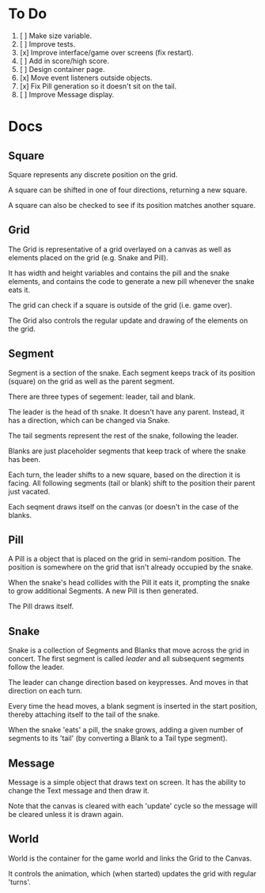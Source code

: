 To Do
=====

1. [ ] Make size variable.
2. [ ] Improve tests.
3. [x] Improve interface/game over screens (fix restart).
4. [ ] Add in score/high score.
5. [ ] Design container page.
6. [x] Move event listeners outside objects.
7. [x] Fix Pill generation so it doesn't sit on the tail.
8. [ ] Improve Message display.

Docs
====

Square
------

Square represents any discrete position on the grid. 

A square can be shifted in one of four directions, returning a new square.

A square can also be checked to see if its position matches another square.

Grid
----

The Grid is representative of a grid overlayed on a canvas as well as elements placed on the grid (e.g. Snake and Pill).

It has width and height variables and contains the pill and the snake elements, and contains the code to generate a new pill whenever the snake eats it.

The grid can check if a square is outside of the grid (i.e. game over).

The Grid also controls the regular update and drawing of the elements on the grid.

Segment
-------

Segment is a section of the snake. Each segment keeps track of its position (square) on the grid as well as the parent segment.

There are three types of segement: leader, tail and blank.

The leader is the head of th snake. It doesn't have any parent. Instead, it has a direction, which can be changed via Snake.

The tail segments represent the rest of the snake, following the leader.

Blanks are just placeholder segments that keep track of where the snake has been. 

Each turn, the leader shifts to a new square, based on the direction it is facing. All following segments (tail or blank) shift to the position their parent just vacated.

Each seqment draws itself on the canvas (or doesn't in the case of the blanks.

Pill
----

A Pill is a object that is placed on the grid in semi-random position. The position is somewhere on the grid that isn't already occupied by the snake.

When the snake's head collides with the Pill it eats it, prompting the snake to grow additional Segments. A new Pill is then generated.

The Pill draws itself.

Snake
-----

Snake is a collection of Segments and Blanks that move across the grid in concert. The first segment is called _leader_ and all subsequent segments follow the leader.

The leader can change direction based on keypresses. And moves in that direction on each turn. 

Every time the head moves, a blank segment is inserted in the start position, thereby attaching itself to the tail of the snake. 

When the snake 'eats' a pill, the snake grows, adding a given number of segments to its 'tail' (by converting a Blank to a Tail type segment).

Message
-------

Message is a simple object that draws text on screen. It has the ability to change the Text message and then draw it. 

Note that the canvas is cleared with each 'update' cycle so the message will be cleared unless it is drawn again.

World
-----

World is the container for the game world and links the Grid to the Canvas.

It controls the animation, which (when started) updates the grid with regular 'turns'.

